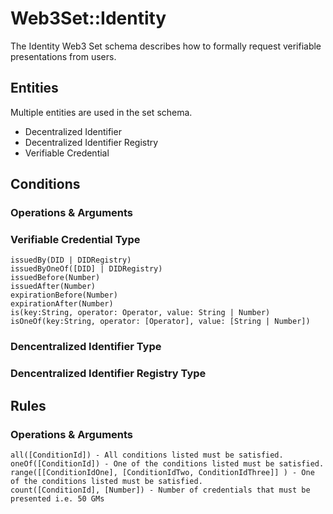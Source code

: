 # Web3Set::Identity

The Identity Web3 Set schema describes how to formally request verifiable presentations from users.

## Entities
Multiple entities are used in the set schema.

- Decentralized Identifier
- Decentralized Identifier Registry
- Verifiable Credential

## Conditions

### Operations & Arguments

### Verifiable Credential Type
```
issuedBy(DID | DIDRegistry)
issuedByOneOf([DID] | DIDRegistry)
issuedBefore(Number)
issuedAfter(Number)
expirationBefore(Number)
expirationAfter(Number)
is(key:String, operator: Operator, value: String | Number)
isOneOf(key:String, operator: [Operator], value: [String | Number])
```

### Dencentralized Identifier Type

### Dencentralized Identifier Registry Type

## Rules

### Operations & Arguments

```
all([ConditionId]) - All conditions listed must be satisfied.
oneOf([ConditionId]) - One of the conditions listed must be satisfied.
range([[ConditionIdOne], [ConditionIdTwo, ConditionIdThree]] ) - One of the conditions listed must be satisfied.
count([ConditionId], [Number]) - Number of credentials that must be presented i.e. 50 GMs
```